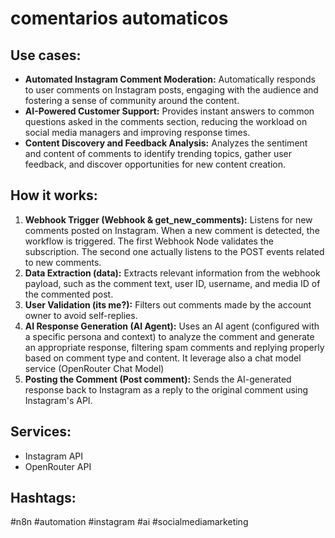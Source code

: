 # comentarios automaticos

## Use cases:

- **Automated Instagram Comment Moderation:** Automatically responds to user comments on Instagram posts, engaging with the audience and fostering a sense of community around the content.
- **AI-Powered Customer Support:** Provides instant answers to common questions asked in the comments section, reducing the workload on social media managers and improving response times.
- **Content Discovery and Feedback Analysis:** Analyzes the sentiment and content of comments to identify trending topics, gather user feedback, and discover opportunities for new content creation.

## How it works:

1.  **Webhook Trigger (Webhook & get\_new\_comments):** Listens for new comments posted on Instagram. When a new comment is detected, the workflow is triggered. The first Webhook Node validates the subscription. The second one actually listens to the POST events related to new comments.
2.  **Data Extraction (data):** Extracts relevant information from the webhook payload, such as the comment text, user ID, username, and media ID of the commented post.
3.  **User Validation (its me?):** Filters out comments made by the account owner to avoid self-replies.
4.  **AI Response Generation (AI Agent):** Uses an AI agent (configured with a specific persona and context) to analyze the comment and generate an appropriate response, filtering spam comments and replying properly based on comment type and content. It leverage also a chat model service (OpenRouter Chat Model)
5.  **Posting the Comment (Post comment):** Sends the AI-generated response back to Instagram as a reply to the original comment using Instagram's API.

## Services:

-   Instagram API
-   OpenRouter API

## Hashtags:

#n8n #automation #instagram #ai #socialmediamarketing
